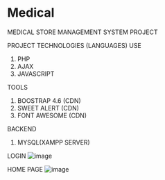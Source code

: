# Medical
MEDICAL STORE MANAGEMENT SYSTEM PROJECT

PROJECT TECHNOLOGIES (LANGUAGES) USE
1. PHP
2. AJAX
3. JAVASCRIPT

TOOLS
1. BOOSTRAP 4.6 (CDN)
2. SWEET ALERT (CDN)
3. FONT AWESOME (CDN)

BACKEND
1. MYSQL(XAMPP SERVER)

LOGIN
![image](https://user-images.githubusercontent.com/111139558/184531171-968c7eb8-021a-4765-8db2-fe37836222e4.png)

HOME PAGE
![image](https://user-images.githubusercontent.com/111139558/184531201-663514a3-5f0c-47df-9e78-c7691cc580eb.png)
